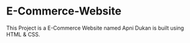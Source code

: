 # E-Commerce-Website
This Project is a E-Commerce Website named Apni Dukan is built using HTML &amp; CSS.
